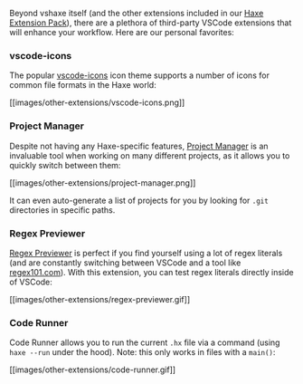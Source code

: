 Beyond vshaxe itself (and the other extensions included in our [Haxe Extension Pack](https://marketplace.visualstudio.com/items?itemName=vshaxe.haxe-extension-pack)), there are a plethora of third-party VSCode extensions that will enhance your workflow. Here are our personal favorites:

### vscode-icons

The popular [vscode-icons](https://marketplace.visualstudio.com/items?itemName=robertohuertasm.vscode-icons) icon theme supports a number of icons for common file formats in the Haxe world:

[[images/other-extensions/vscode-icons.png]]

### Project Manager

Despite not having any Haxe-specific features, [Project Manager](https://marketplace.visualstudio.com/items?itemName=alefragnani.project-manager) is an invaluable tool when working on many different projects, as it allows you to quickly switch between them:

[[images/other-extensions/project-manager.png]]

It can even auto-generate a list of projects for you by looking for `.git` directories in specific paths.

### Regex Previewer

[Regex Previewer](https://marketplace.visualstudio.com/items?itemName=chrmarti.regex) is perfect if you find yourself using a lot of regex literals (and are constantly switching between VSCode and a tool like [regex101.com](https://regex101.com/)). With this extension, you can test regex literals directly inside of VSCode:

[[images/other-extensions/regex-previewer.gif]]

### Code Runner

Code Runner allows you to run the current `.hx` file via a command (using `haxe --run` under the hood). Note: this only works in files with a `main()`:

[[images/other-extensions/code-runner.gif]]